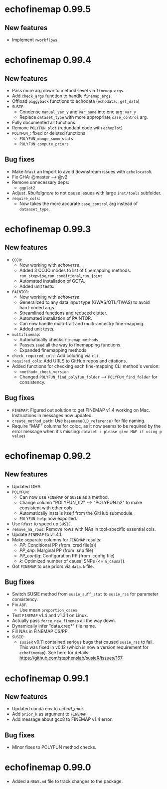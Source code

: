# echofinemap 0.99.5

## New features

* Implement `rworkflows`

# echofinemap 0.99.4

## New features

* Pass more arg down to method-level via `finemap_args`. 
* Add `check_args` function to handle `finemap_args`.
* Offload `piggyback` functions to echodata (`echodata::get_data`)
* `SUSIE`:
    - Condense `manual_var_y` and `var_name` into one arg: `var_y`
    - Replace `dataset_type` with more appropriate `case_control` arg.
* Fully documented all functions. 
* Remove `POLYFUN_plot` (redundant code with `echoplot`) 
* `POLYFUN_`: fixed or deleted functions 
    - `POLYFUN_munge_summ_stats`
    - `POLYFUN_compute_priors`

## Bug fixes

* Make `Rfast` an Import to avoid downstream issues with `echolocatoR`. 
* Fix GHA: @master --> @v2  
* Remove unnecessary deps:
    - `ggplot2`
* Adjust *.Rbuildignore* to not cause issues with large `inst/tools` subfolder.
* `require_cols`:
    - Now takes the more accurate `case_control` arg instead of `dataaset_type`.

# echofinemap 0.99.3

## New features

* `COJO`:
    - Now working with *echoverse*.
    - Added 3 COJO modes to list of finemapping methods:
        `run_stepwise`,`run_conditional`,`run_joint`
    - Automated installation of GCTA.
    - Added unit tests.
* `PAINTOR`: 
    - Now working with *echoverse*.
    - Generalized to any data input type (GWAS/QTL/TWAS)
        to avoid hard-coded args.
    - Streamlined functions and reduced clutter.  
    - Automated installation of PAINTOR.
    - Can now handle multi-trait and multi-ancestry fine-mapping.
    - Added unit tests.
* `multifinemap`: 
    - Automatically checks `finemap_methods`
    - Passes `seed` all the way to finemapping functions. 
    - Expanded finemapping methods. 
* `check_required_cols`: Add coloring via `cli`.
* `required_cols`: Add URLS to GitHub repos and citations. 
* Added functions for checking each fine-mapping CLI method's version:
    - `<method>_check_version`
    - Changed `POLYFUN_find_polyfun_folder` --> `POLYFUN_find_folder` 
        for consistency.

## Bug fixes

* `FINEMAP`: Figured out solution to get FINEMAP v1.4 working on Mac. 
    Instructions in messages now updated.
* `create_method_path`: Use `basename(LD_reference)` for file naming.
* Require "MAF" columns for coloc, as it now seems to be required by 
    the error message when it's missing: 
    `dataset : please give MAF if using p values`

# echofinemap 0.99.2

## New features

* Updated GHA. 
* `POLYFUN`:
    - Can now use `FINEMAP` or `SUSIE` as a method. 
    - Change column "POLYFUN_h2" --> "POLYFUN.h2" 
    to make consistent with other cols. 
    - Automatically installs itself from the GitHub submodule.
    - `POLYFUN_help` now exported. 
* Use `Rfast` to speed up `SUSIE`.
* `remove_na_rows`: Remove rows with NAs in tool-specific essential cols.
* Update `FINEMAP` to v1.4.1. 
* Make separate columns for `FINEMAP` results:
    - *PP*: Conditional PP (from .cred file(s))
    - *PP_snp*: Marginal PP (from .snp file)
    - *PP_config*: Configuration PP (from .config file)
    - *k*: Optimized number of causal SNPs (<= `n_causal`).  
* Got `FINEMAP` to use priors via `data.k` file. 

## Bug fixes

* Switch SUSIE method from `susie_suff_stat` to `susie_rss` for parameter consistency. 
* Fix `ABF`.
    - Use mean `proportion_cases`
* Test `FINEMAP` v1.4 and v1.3.1 on Linux. 
* Actually pass `force_new_finemap` all the way down. 
* Dynamically infer "data.cred*" file name. 
* Fill NAs in FINEMAP CS/PP. 
* `SUSIE`: 
    - `susieR` v0.11 contained serious bugs that caused `susie_rss` to fail. 
    This was fixed in v0.12 (which is now a version requirement for `echofinemap`). 
    See here for details:  https://github.com/stephenslab/susieR/issues/167 

# echofinemap 0.99.1

## New features

* Updated conda env to *echoR_mini*. 
* Add `prior_k` as argument to `FINEMAP`.
* Add message about gcc8 to FINEMAP v1.4 error.

## Bug fixes

* Minor fixes to POLYFUN method checks. 

# echofinemap 0.99.0

* Added a `NEWS.md` file to track changes to the package.
